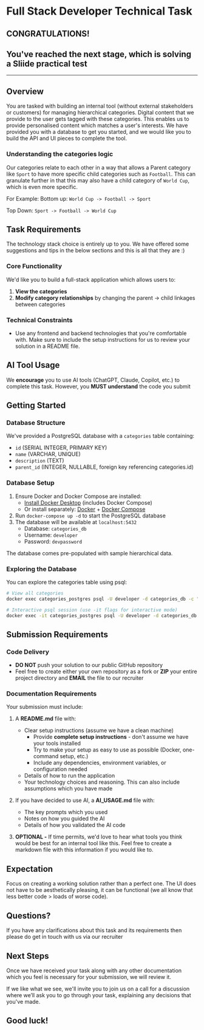 #  Full Stack Developer Technical Task

## CONGRATULATIONS! 
## You've reached the next stage, which is solving a Sliide practical test
________________________________________________________________________
## Overview

You are tasked with building an internal tool (without external stakeholders or customers) for managing hierarchical categories. Digital content that we provide to the user gets tagged with these categories. This enables us to provide personalised content which matches a user's interests.
We have provided you with a database to get you started, and we would like you to build the API and UI pieces to complete the tool.

### Understanding the categories logic

Our categories relate to each other in a way that allows a Parent category like `Sport` to have more specific child categories such as `Football`. This can granulate further in that this may also have a child category of `World Cup`, which is even more specific.

For Example:
Bottom up:
`World Cup -> Football -> Sport`

Top Down:
`Sport -> Football -> World Cup`

## Task Requirements

The technology stack choice is entirely up to you. We have offered some suggestions and tips in the below sections and this is all that they are :)

### Core Functionality
We'd like you to build a full-stack application which allows users to:
1. **View the categories**
2. **Modify category relationships** by changing the parent -> child linkages between categories

### Technical Constraints
- Use any frontend and backend technologies that you're comfortable with. Make sure to include the setup instructions for us to review your solution in a README file.

## AI Tool Usage

We **encourage** you to use AI tools (ChatGPT, Claude, Copilot, etc.) to complete this task. However, you **MUST understand** the code you submit

## Getting Started

### Database Structure
We've provided a PostgreSQL database with a `categories` table containing:
- `id` (SERIAL INTEGER, PRIMARY KEY)
- `name` (VARCHAR, UNIQUE)
- `description` (TEXT)
- `parent_id` (INTEGER, NULLABLE, foreign key referencing categories.id)

### Database Setup
1. Ensure Docker and Docker Compose are installed:
    - [Install Docker Desktop](https://docs.docker.com/get-docker/) (includes Docker Compose)
    - Or install separately: [Docker](https://docs.docker.com/engine/install/) + [Docker Compose](https://docs.docker.com/compose/install/)
2. Run `docker-compose up -d` to start the PostgreSQL database
3. The database will be available at `localhost:5432`
    - Database: `categories_db`
    - Username: `developer`
    - Password: `devpassword`

The database comes pre-populated with sample hierarchical data.

### Exploring the Database
You can explore the categories table using psql:

```bash
# View all categories
docker exec categories_postgres psql -U developer -d categories_db -c "SELECT * FROM categories ORDER BY id;"

# Interactive psql session (use -it flags for interactive mode)
docker exec -it categories_postgres psql -U developer -d categories_db
```

## Submission Requirements

### Code Delivery
- **DO NOT** push your solution to our public GitHub repository
- Feel free to create either your own repository as a fork or **ZIP** your entire project directory and **EMAIL** the file to our recruiter

### Documentation Requirements
Your submission must include:

1. A **README.md** file with:
    - Clear setup instructions (assume we have a clean machine)
        - Provide **complete setup instructions** - don't assume we have your tools installed
        - Try to make your setup as easy to use as possible (Docker, one-command setup, etc.)
        - Include any dependencies, environment variables, or configuration needed
    - Details of how to run the application
    - Your technology choices and reasoning. This can also include assumptions which you have made

2. If you have decided to use AI, a **AI_USAGE.md** file with:
    - The key prompts which you used
    - Notes on how you guided the AI
    - Details of how you validated the AI code

3. **OPTIONAL -** If time permits, we'd love to hear what tools you think would be best for an internal tool like this. Feel free to create a markdown file with this information if you would like to.

## Expectation

Focus on creating a working solution rather than a perfect one. The UI does not have to be aesthetically pleasing, it can be functional (we all know that less better code > loads of worse code). 

## Questions?

If you have any clarifications about this task and its requirements then please do get in touch with us via our recruiter

## Next Steps
Once we have received your task along with any other documentation which you feel is necessary for your submission, we will review it. 

If we like what we see, we'll invite you to join us on a call for a discussion where we’ll ask you to go through your task, explaining any decisions that you've made.

## Good luck!